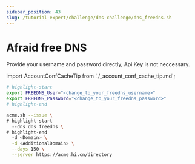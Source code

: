```yaml
---
sidebar_position: 43
slug: /tutorial-expert/challenge/dns-challenge/dns_freedns.sh
---
```


# Afraid free DNS

Provide your username and password directly, Api Key is not neccessary.

import AccountConfCacheTip from './_account_conf_cache_tip.md';

<AccountConfCacheTip />

```bash
# highlight-start
export FREEDNS_User="<change_to_your_freedns_username>"
export FREEDNS_Password="<change_to_your_freedns_password>"
# highlight-end

acme.sh --issue \
# highlight-start
  --dns dns_freedns \
# highlight-end
  -d <Domain> \
  -d <AdditionalDomain> \
  --days 150 \
  --server https://acme.hi.cn/directory
```
